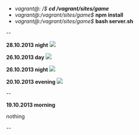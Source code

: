 * *vagrant@: /$* **_cd /vagrant/sites/game_**
* *vagrant@:/vagrant/sites/game$* **npm install**
* *vagrant@:/vagrant/sites/game$* **bash server.sh**

--

**28.10.2013 night**
![](http://new.tinygrab.com/7020c0e8b087662691df58535e3528a2da29ae4528.png)

**26.10.2013 day**
![](http://new.tinygrab.com/7020c0e8b0865eaed60d3eca400391e86470278a52.png)

**26.10.2013 night**
![](http://new.tinygrab.com/7020c0e8b09851a3abf5601a419cf94eeec8f5ed7d.png)

**20.10.2013 evening**
![](http://new.tinygrab.com/7020c0e8b029bf525024ddc07ae5cfbdea1c201e9e.png)

--

**19.10.2013 morning**

nothing

--

